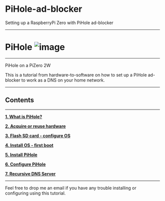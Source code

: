 # PiHole-ad-blocker
Setting up a RaspberryPi Zero with PiHole ad-blocker 
***
#         PiHole ![image](https://user-images.githubusercontent.com/49557352/167029755-7017d25e-1860-451d-b033-75c5f1377bbb.png)

***

PiHole on a PiZero 2W

This is a tutorial from hardware-to-software on how to set up a PiHole ad-blocker to work as a DNS on your home network.
***

## Contents
***

**[1. What is PiHole?](https://github.com/BogdanAlinTudorache/PiHole-ad-blocker/wiki/1.-What-is-PiHole%3F)**

**[2. Acquire or reuse hardware ](https://github.com/BogdanAlinTudorache/PiHole-ad-blocker/wiki/2.-Acquire-or-reuse-hardware)**

**[3. Flash SD card - configure OS ](https://github.com/BogdanAlinTudorache/PiHole-ad-blocker/wiki/3.-Flash-SD-card---configure-OS)**

**[4. Install OS - first boot ](https://github.com/BogdanAlinTudorache/PiHole-ad-blocker/wiki/4.-Install-OS---first-boot)**

**[5. Install PiHole](https://github.com/BogdanAlinTudorache/PiHole-ad-blocker/wiki/5.-Install-PiHole)**

**[6. Configure PiHole](https://github.com/BogdanAlinTudorache/PiHole-ad-blocker/wiki/6.-Configure-pi-hole)**

**[7. Recursive DNS Server](https://github.com/BogdanAlinTudorache/PiHole-ad-blocker/wiki/7.-Recursive-DNS-Server)**


***
Feel free to drop me an email if you have any trouble installing or configuring using this tutorial.

